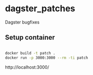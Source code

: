# dagster_patches
Dagster bugfixes

## Setup container

```bash

docker build -t patch .
docker run -p 3000:3000 --rm -ti patch

```

http://localhost:3000/
